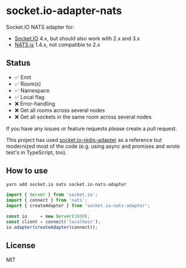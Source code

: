 # socket.io-adapter-nats

Socket.IO NATS adapter for:

- [Socket.IO](https://github.com/socketio/socket.io) 4.x, but should also work with 2.x and 3.x
- [NATS.js](https://github.com/nats-io/nats.js/) 1.4.x, not compatible to 2.x

## Status

- ✅ Emit
- ✅ Room(s)
- ✅ Namespace
- ✅ Local flag
- ❌ Error-handling
- ❌ Get all rooms across several nodes
- ❌ Get all sockets in the same room across several nodes

If you have any issues or feature requests please create a pull request.

This project has used [socket.io-redis-adapter](https://github.com/socketio/socket.io-redis) as a reference but modernized most of the code (e.g. using async and promises and wrote test's in TypeScript, too).

## How to use

```bash
yarn add socket.io nats socket.io-nats-adapter
```

```ts
import { Server } from 'socket.io';
import { connect } from 'nats';
import { createAdapter } from 'socket.io-nats-adapter';

const io     = new Server(3000);
const client = connect('localhost');
io.adapter(createAdapter(connect));
```

## License

MIT
